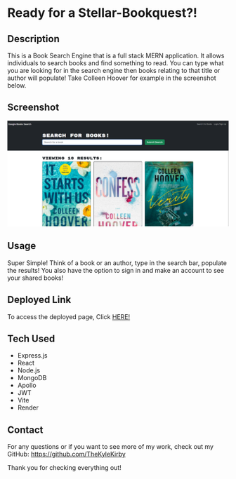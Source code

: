 # Ready for a Stellar-Bookquest?!

## Description

This is a Book Search Engine that is a full stack MERN application. It allows individuals to search books and find something to read. You can type what you are looking for in the search engine then books relating to that title or author will populate! Take Colleen Hoover for example in the screenshot below.

## Screenshot 

![Webpage Screenshot](screenshots/img.png)

## Usage

Super Simple! Think of a book or an author, type in the search bar, populate the results! You also have the option to sign in and make an account to see your shared books!

## Deployed Link

To access the deployed page, Click [HERE!](https://stellar-bookquest.onrender.com/)

## Tech Used
- Express.js
- React
- Node.js
- MongoDB
- Apollo
- JWT
- Vite
- Render

## Contact

For any questions or if you want to see more of my work, check out my GitHub: https://github.com/TheKyleKirby 

Thank you for checking everything out!
  